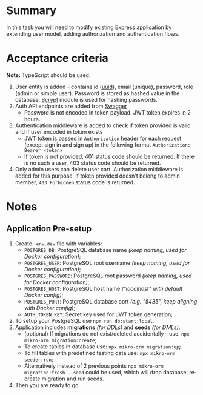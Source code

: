 # Summary

In this task you will need to modify existing Express application by extending user model, adding authorization and authentication flows.

# Acceptance criteria

**Note:** TypeScript should be used.

1. User entity is added - contains id ([uuid](https://www.npmjs.com/package/uuid)), email (unique), password, role (admin or simple user). Password is stored as hashed value in the database. [Bcrypt](https://www.npmjs.com/package/bcrypt) module is used for hashing passwords.
2. Auth API endpoints are added from [Swagger](https://git.epam.com/ld-global-coordinators/js-programs/nodejs-gmp-coursebook/-/blob/master/public-for-mentees/6-express-layered-architecture/swagger.yaml)
   - Password is not encoded in token payload. JWT token expires in 2 hours.
3. Authentication middleware is added to check if token provided is valid and if user encoded in token exists
   - JWT token is passed in `Authorization` header for each request (except sign in and sign up) in the following format `Authorization: Bearer <token>`
   - If token is not provided, 401 status code should be returned. If there is no such a user, 403 status code should be returned.
4. Only admin users can delete user cart. Authorization middleware is added for this purpose. If token provided doesn't belong to admin member, `403 Forbidden` status code is returned.

# Notes

## Application Pre-setup

1. Create `.env.dev` file with variables:
   - `POSTGRES_DB`: PostgreSQL database name _(keep naming, used for Docker configuration)_;
   - `POSTGRES_USER`: PostgreSQL root username _(keep naming, used for Docker configuration)_;
   - `POSTGRES_PASSWORD`: PostgreSQL root password _(keep naming, used for Docker configuration)_;
   - `POSTGRES_HOST`: PostgreSQL host name _("localhost" with default Docker config)_;
   - `POSTGRES_PORT`: PostgreSQL database port _(e.g. "5435", keep aligning with Docker config)_;
   - `AUTH_TOKEN_KEY`: Secret key used for JWT token generation;
2. To setup your PostgreSQL use `npm run db:start:local`.
3. Application includes **migrations** _(for DDLs)_ and **seeds** _(for DMLs)_:
   - (optional) If migrations do not exist/deleted accidentally - use: `npx mikro-orm migration:create`;
   - To create tables in database use: `npx mikro-orm migration:up`;
   - To fill tables with predefined testing data use: `npx mikro-orm seeder:run`;
   - Alternatively instead of 2 previous points `npx mikro-orm migration:fresh --seed` could be used, which will drop database, re-create migration and run seeds.
4. Then you are ready to go.
